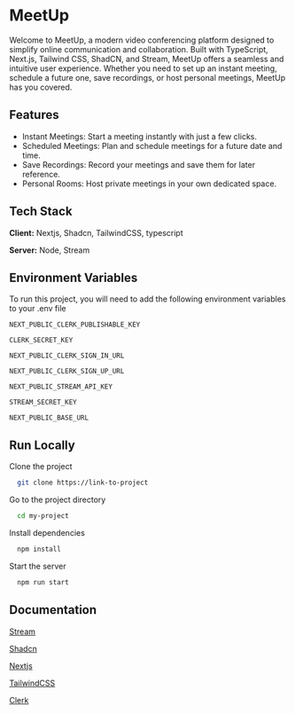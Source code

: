 
# MeetUp

Welcome to MeetUp, a modern video conferencing platform designed to simplify online communication and collaboration. Built with TypeScript, Next.js, Tailwind CSS, ShadCN, and Stream, MeetUp offers a seamless and intuitive user experience. Whether you need to set up an instant meeting, schedule a future one, save recordings, or host personal meetings, MeetUp has you covered.


## Features

- Instant Meetings: Start a meeting instantly with just a few clicks.
- Scheduled Meetings: Plan and schedule meetings for a future date and time.
- Save Recordings: Record your meetings and save them for later reference.
- Personal Rooms: Host private meetings in your own dedicated space.


## Tech Stack

**Client:** Nextjs, Shadcn, TailwindCSS, typescript

**Server:** Node, Stream


## Environment Variables

To run this project, you will need to add the following environment variables to your .env file

`NEXT_PUBLIC_CLERK_PUBLISHABLE_KEY`

`CLERK_SECRET_KEY`

`NEXT_PUBLIC_CLERK_SIGN_IN_URL`

`NEXT_PUBLIC_CLERK_SIGN_UP_URL`

`NEXT_PUBLIC_STREAM_API_KEY`

`STREAM_SECRET_KEY`

`NEXT_PUBLIC_BASE_URL`
## Run Locally

Clone the project

```bash
  git clone https://link-to-project
```

Go to the project directory

```bash
  cd my-project
```

Install dependencies

```bash
  npm install
```

Start the server

```bash
  npm run start
```


## Documentation

[Stream](https://getstream.io/)

[Shadcn](https://ui.shadcn.com/)

[Nextjs](https://nextjs.org/)

[TailwindCSS](https://tailwindcss.com/)

[Clerk](https://clerk.com/)








